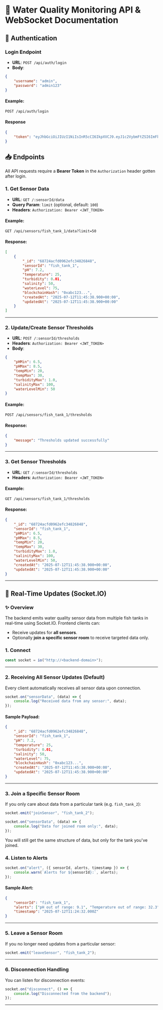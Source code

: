 # 🌊 Water Quality Monitoring API & WebSocket Documentation

## 🔐 Authentication

### Login Endpoint

-   **URL**: `POST /api/auth/login`
-   **Body**:

```json
{
    "username": "admin",
    "password": "admin123"
}
```

#### Example:

```
POST /api/auth/login
```

#### Response

```json
{
    "token": "eyJhbGciOiJIUzI1NiIsInR5cCI6IkpXVCJ9.eyJ1c2VybmFtZSI6ImFkbWluIiwiaWF0IjoxNzUyMzQ2ODAzLCJleHAiOjE3NTIzNTA0MDN9.z3a0GbaLGnesytcLmGwXLO6IVhsyL6IxQTDdy4b1fO8"
}
```

## 📥 Endpoints

All API requests require a **Bearer Token** in the `Authorization` header gotten after login.

### 1. Get Sensor Data

-   **URL**: `GET /:sensorId/data`
-   **Query Param**: `limit` (optional, default: `100`)
-   **Headers**: `Authorization: Bearer <JWT_TOKEN>`

#### Example:

```
GET /api/sensors/fish_tank_1/data?limit=50
```

#### Response:

```json
[
    {
        "_id": "68724acfd0962efc34826848",
        "sensorId": "fish_tank_1",
        "pH": 7.2,
        "temperature": 25,
        "turbidity": 0.01,
        "salinity": 50,
        "waterLevel": 75,
        "blockchainHash": "0xabc123...",
        "createdAt": "2025-07-12T11:45:38.900+00:00",
        "updatedAt": "2025-07-12T11:45:38.900+00:00"
    }
]
```

---

### 2. Update/Create Sensor Thresholds

-   **URL**: `POST /:sensorId/thresholds`
-   **Headers**: `Authorization: Bearer <JWT_TOKEN>`
-   **Body**:

```json
{
    "pHMin": 6.5,
    "pHMax": 8.5,
    "tempMin": 20,
    "tempMax": 30,
    "turbidityMax": 1.0,
    "salinityMax": 100,
    "waterLevelMin": 50
}
```

#### Example:

```
POST /api/sensors/fish_tank_1/thresholds
```

#### Response:

```json
{
    "message": "Thresholds updated successfully"
}
```

---

### 3. Get Sensor Thresholds

-   **URL**: `GET /:sensorId/thresholds`
-   **Headers**: `Authorization: Bearer <JWT_TOKEN>`

#### Example:

```
GET /api/sensors/fish_tank_1/thresholds
```

#### Response:

```json
{
    "_id": "68724acfd0962efc34826848",
    "sensorId": "fish_tank_1",
    "pHMin": 6.5,
    "pHMax": 8.5,
    "tempMin": 20,
    "tempMax": 30,
    "turbidityMax": 1.0,
    "salinityMax": 100,
    "waterLevelMin": 50,
    "createdAt": "2025-07-12T11:45:38.900+00:00",
    "updatedAt": "2025-07-12T11:45:38.900+00:00"
}
```

---

## 📡 Real-Time Updates (Socket.IO)

### ✨ Overview

The backend emits water quality sensor data from multiple fish tanks in real-time using Socket.IO. Frontend clients can:

-   Receive updates for **all sensors**.
-   Optionally **join a specific sensor room** to receive targeted data only.

### 1. Connect

```js
const socket = io("http://<backend-domain>");
```

---

### 2. Receiving All Sensor Updates (Default)

Every client automatically receives all sensor data upon connection.

```js
socket.on("sensorData", (data) => {
    console.log("Received data from any sensor:", data);
});
```

#### Sample Payload:

```json
{
    "_id": "68724acfd0962efc34826848",
    "sensorId": "fish_tank_1",
    "pH": 7.2,
    "temperature": 25,
    "turbidity": 0.01,
    "salinity": 50,
    "waterLevel": 75,
    "blockchainHash": "0xabc123...",
    "createdAt": "2025-07-12T11:45:38.900+00:00",
    "updatedAt": "2025-07-12T11:45:38.900+00:00"
}
```

---

### 3. Join a Specific Sensor Room

If you only care about data from a particular tank (e.g. `fish_tank_2`):

```js
socket.emit("joinSensor", "fish_tank_2");

socket.on("sensorData", (data) => {
    console.log("Data for joined room only:", data);
});
```

You will still get the same structure of data, but only for the tank you've joined.

### 4. Listen to Alerts

```js
socket.on("alert", ({ sensorId, alerts, timestamp }) => {
    console.warn(`Alerts for ${sensorId}:`, alerts);
});
```

#### Sample Alert:

```json
{
    "sensorId": "fish_tank_1",
    "alerts": ["pH out of range: 9.1", "Temperature out of range: 32.3"],
    "timestamp": "2025-07-12T11:24:32.000Z"
}
```

---

### 5. Leave a Sensor Room

If you no longer need updates from a particular sensor:

```js
socket.emit("leaveSensor", "fish_tank_2");
```

---

### 6. Disconnection Handling

You can listen for disconnection events:

```js
socket.on("disconnect", () => {
    console.log("Disconnected from the backend");
});
```

---
